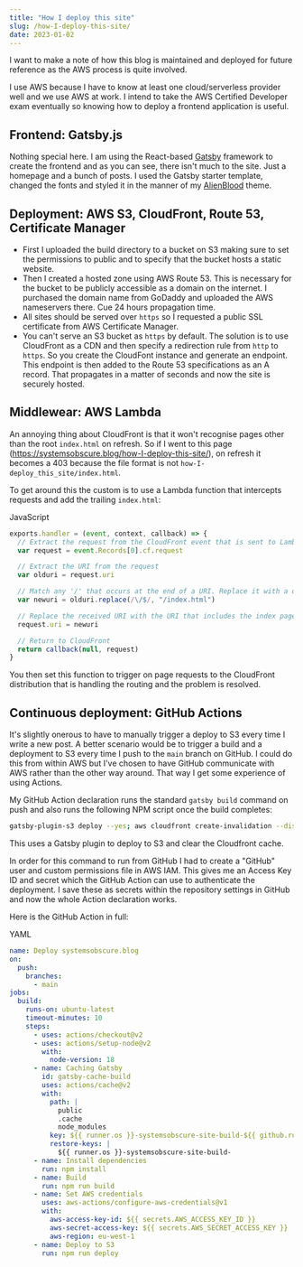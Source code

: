 ```yaml
---
title: "How I deploy this site"
slug: /how-I-deploy-this-site/
date: 2023-01-02
---
```


I want to make a note of how this blog is maintained and deployed for future reference as the AWS process is quite involved.

I use AWS because I have to know at least one cloud/serverless provider well and we use AWS at work. I intend to take the AWS Certified Developer exam eventually so knowing how to deploy a frontend application is useful.

## Frontend: Gatsby.js

Nothing special here. I am using the React-based [Gatsby]() framework to create the frontend and as you can see, there isn't much to the site. Just a homepage and a bunch of posts. I used the Gatsby starter template, changed the fonts and styled it in the manner of my [AlienBlood]() theme.

## Deployment: AWS S3, CloudFront, Route 53, Certificate Manager

- First I uploaded the build directory to a bucket on S3 making sure to set the permissions to public and to specify that the bucket hosts a static website.
- Then I created a hosted zone using AWS Route 53. This is necessary for the bucket to be publicly accessible as a domain on the internet. I purchased the domain name from GoDaddy and uploaded the AWS nameservers there. Cue 24 hours propagation time.
- All sites should be served over `https` so I requested a public SSL certificate from AWS Certificate Manager.
- You can't serve an S3 bucket as `https` by default. The solution is to use CloudFront as a CDN and then specify a redirection rule from `http` to `https`. So you create the CloudFont instance and generate an endpoint. This endpoint is then added to the Route 53 specifications as an A record. That propagates in a matter of seconds and now the site is securely hosted.

## Middlewear: AWS Lambda

An annoying thing about CloudFront is that it won't recognise pages other than the root `index.html` on refresh. So if I went to this page (https://systemsobscure.blog/how-I-deploy-this-site/), on refresh it becomes a 403 because the file format is not `how-I-deploy_this_site/index.html`.

To get around this the custom is to use a Lambda function that intercepts requests and add the trailing `index.html`:

<div class="code-block-header">JavaScript</div>

```js
exports.handler = (event, context, callback) => {
  // Extract the request from the CloudFront event that is sent to Lambda@Edge
  var request = event.Records[0].cf.request

  // Extract the URI from the request
  var olduri = request.uri

  // Match any '/' that occurs at the end of a URI. Replace it with a default index
  var newuri = olduri.replace(/\/$/, "/index.html")

  // Replace the received URI with the URI that includes the index page
  request.uri = newuri

  // Return to CloudFront
  return callback(null, request)
}
```

You then set this function to trigger on page requests to the CloudFront distribution that is handling the routing and the problem is resolved.

## Continuous deployment: GitHub Actions

It's slightly onerous to have to manually trigger a deploy to S3 every time I write a new post. A better scenario would be to trigger a build and a deployment to S3 every time I push to the `main` branch on GitHub. I could do this from within AWS but I've chosen to have GitHub communicate with AWS rather than the other way around. That way I get some experience of using Actions.

My GitHub Action declaration runs the standard `gatsby build` command on push and also runs the following NPM script once the build completes:

```bash
gatsby-plugin-s3 deploy --yes; aws cloudfront create-invalidation --distribution-id <REDACTED> --paths '/*';",
```

This uses a Gatsby plugin to deploy to S3 and clear the Cloudfront cache.

In order for this command to run from GitHub I had to create a "GitHub" user and custom permissions file in AWS IAM. This gives me an Access Key ID and secret which the GitHub Action can use to authenticate the deployment. I save these as secrets within the repository settings in GitHub and now the whole Action declaration works.

Here is the GitHub Action in full:

<div class="code-block-header">YAML</div>

```yaml
name: Deploy systemsobscure.blog
on:
  push:
    branches:
      - main
jobs:
  build:
    runs-on: ubuntu-latest
    timeout-minutes: 10
    steps:
      - uses: actions/checkout@v2
      - uses: actions/setup-node@v2
        with:
          node-version: 18
      - name: Caching Gatsby
        id: gatsby-cache-build
        uses: actions/cache@v2
        with:
          path: |
            public
            .cache
            node_modules
          key: ${{ runner.os }}-systemsobscure-site-build-${{ github.run_id }}
          restore-keys: |
            ${{ runner.os }}-systemsobscure-site-build-
      - name: Install dependencies
        run: npm install
      - name: Build
        run: npm run build
      - name: Set AWS credentials
        uses: aws-actions/configure-aws-credentials@v1
        with:
          aws-access-key-id: ${{ secrets.AWS_ACCESS_KEY_ID }}
          aws-secret-access-key: ${{ secrets.AWS_SECRET_ACCESS_KEY }}
          aws-region: eu-west-1
      - name: Deploy to S3
        run: npm run deploy
```
